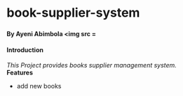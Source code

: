 # book-supplier-system
### 
#### By Ayeni Abimbola <img src = 
#### Introduction
_This Project provides books supplier management system._ <br>
**Features**
* add new books <br>
